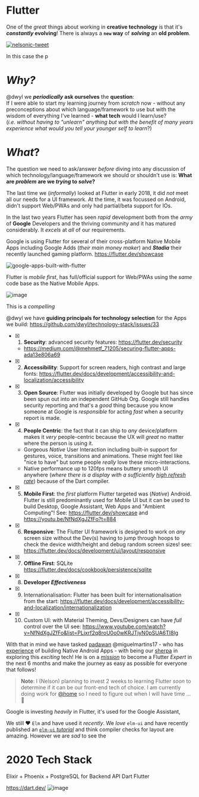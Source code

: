 # Flutter

One of the _great_ things about working in
**creative technology** is that it's **_constantly_ evolving**!
There is always
a **`new` way** of ***solving*** an **old
problem**.

[![nelsonic-tweet](https://user-images.githubusercontent.com/194400/71715853-b6399880-2e0a-11ea-9529-35fc660c04bc.png "embrace learning!")](https://twitter.com/nelsonic/status/913811339709173760?s=20)

In this case the p
<!--
_Some_ people prefer to stick to what they _already_ know and avoid learning new things and that's OK, after all there are still plenty of jobs writing [FORTRAN](

🦖
This works in the _short-term_ because
most _organisations_ take a long time to adopt new tech
so people can cling onto their ageing knowledge.

-->

# _Why?_

@dwyl we **_periodically_ ask ourselves** the **question**: <br />
If I were able to start my learning journey from _scratch_ now -
without any preconceptions
about which language/framework to use
but with the wisdom of everything I've learned -
**what tech** would I learn/use? <br />
(_i.e. without having to "unlearn" anything
but with the benefit of many years experience
what would you tell your younger self to learn_?)

# _What_?

The question we need to ask/answer
_before_ diving into any discussion
of which technology/language/framework
we should or shouldn't use is:
**What are _problem_ are we _trying_ to _solve_?**


The last time we (_informally_) looked at Flutter in early 2018,
it did _not_ meet all our needs for a UI framework.
At the time, it was focussed on Android,
didn't support Web/PWAs
and only had partial/beta support for IOs.

In the last two years Flutter has seen _rapid_
development both from the _army_ of **Google** Developers
and the thriving community and it has matured considerably.
It _excels_  at _all_ of our requirements.

Google is using Flutter
for several of their cross-platform Native Mobile Apps
including Google Adds (_their main money maker_)
and ***Stadia*** their recently launched gaming platform.
https://flutter.dev/showcase

![google-apps-built-with-flutter](https://user-images.githubusercontent.com/194400/71911727-267a4e00-316c-11ea-9ad9-49755641affb.png)


Flutter is _mobile first_, has full/official support for Web/PWAs
using the _same_ code base as the Native Mobile Apps.

![image](https://user-images.githubusercontent.com/194400/71738403-6bda0b00-2e4e-11ea-85d1-0d9aefb7c1e4.png)

This is a _compelling_


@dwyl we have **guiding principals for technology selection** for the Apps we build: https://github.com/dwyl/technology-stack/issues/33

+ [x] 1. **Security**: advanced security features: https://flutter.dev/security
  + https://medium.com/@mehmetf_71205/securing-flutter-apps-ada13e806a69
+ [x] 2. **Accessibility**: Support for screen readers, high contrast and large fonts: https://flutter.dev/docs/development/accessibility-and-localization/accessibility
+ [x] 3. **Open Source**: Flutter was initially developed by Google but has since been spun out into an independent GitHub Org. Google still handles security reporting and that's a _good_ thing because you know someone at Google is _responsible_ for acting _fast_ when a security report is made.
+ [x] 4. **People Centric**: the fact that it can ship to _any_ device/platform makes it _very_ people-centric because the UX will _great_ no matter where the person is using it.
  + Gorgeous _Native_ User Interaction including built-in support for gestures, voice, transitions and animations. These might feel like "nice to have" but some people _really_ love these micro-interactions.
  + Native performance up to 120fps means buttery smooth UI anywhere (_where there is a display with a sufficiently [high refresh rate](https://youtu.be/-2pffpPl1lQ?t=197)_) because of the Dart compiler.
+ [x] 5. **Mobile First**: the _first_ platform Flutter targeted was (_Native_) Android. Flutter is still predominantly used for Mobile UI but it can be used to build Desktop, Google Assistant, Web Apps and "Ambient Computing"! See: https://flutter.dev/showcase and https://youtu.be/NfNdXgJZfFo?t=884
+ [x] 6. **Responsive**: The Flutter UI framework is designed to work on _any_ screen size without the Dev(s) having to jump through hoops to check the device width/height and debug random screen sizes!
see: https://flutter.dev/docs/development/ui/layout/responsive
+ [x] 7. **Offline First**: SQLite
https://flutter.dev/docs/cookbook/persistence/sqlite
+ [x] 8. **Developer _Effectiveness_**
+ [x] 9. Internationalisation: Flutter has been built for internationalisation from the start: https://flutter.dev/docs/development/accessibility-and-localization/internationalization
+ [x] 10. Custom UI: with Material Theming, Devs/Designers can have _full_ control over the UI see:
https://www.youtube.com/watch?v=NfNdXgJZfFo&list=PLjxrf2q8roU0o0wKRJTjyN0pSUA6TI8lg

With that in mind we have tasked [padawan](https://en.wikipedia.org/wiki/Jedi#Padawan) @miguelmartins17 - who has [experience](https://github.com/miguelmartins17/Englisher-and-Englisher-Game) of building Native Android Apps - with being our [sherpa](https://en.wikipedia.org/wiki/Sherpa_people#Mountaineering) in exploring this _exciting_ tech! He is on a [_mission_](https://github.com/dwyl/start-here/blob/master/mission.md) to become a Flutter _Expert_ in the next 6 months and make the journey as easy as possible for everyone that follows!

> **Note**: I (Nelson) planning to invest 2 weeks to learning Flutter _soon_ to determine if it can be our front-end tech of choice. I am currently doing work for [@home](https://github.com/dwyl/home) so I need to figure out when I will have time ... 💭

Google is investing _heavily_ in Flutter, it's used for the Google Assistant,



We still ❤️ `Elm` and have used it _recently_.
We _love_ `elm-ui` and have recently published an [`elm-ui` _tutorial_](https://github.com/dwyl/learn-elm/tree/master/tutorials/elm-ui) and think compiler checks for layout are amazing.
However we are _sad_ to see the


# 2020 Tech Stack

Elixir + Phoenix + PostgreSQL for Backend API
Dart
Flutter

https://dart.dev/
![image](https://user-images.githubusercontent.com/194400/71881397-1e012380-312a-11ea-9dcf-476ca9ee31e6.png)

<!--
Last year we wrote a post titled
"_Would you still pick **`Elixir`** in **2019**?_"
https://github.com/dwyl/learn-elixir/issues/102
several people in the community found it useful.
We need to update it and add a section on Benchmarks:
https://www.techempower.com/benchmarks
-->
